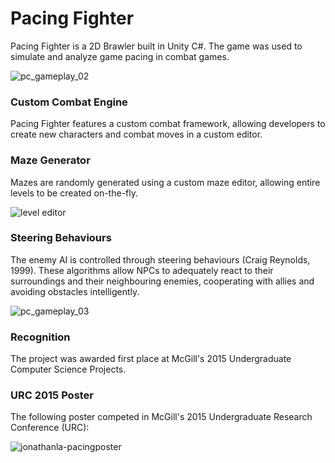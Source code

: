 # Pacing Fighter

Pacing Fighter is a 2D Brawler built in Unity C#. The game was used to simulate and analyze game pacing in combat games.

![pc_gameplay_02](https://cloud.githubusercontent.com/assets/10332234/12351311/9d2bd268-bb4a-11e5-87b3-9d9c410ce25a.png)

### Custom Combat Engine

Pacing Fighter features a custom combat framework, allowing developers to create new characters and combat moves in a custom editor.

### Maze Generator

Mazes are randomly generated using a custom maze editor, allowing entire levels to be created on-the-fly.

![level editor](https://cloud.githubusercontent.com/assets/10332234/12351606/c1dff074-bb4c-11e5-9dc8-a02455525154.png)

### Steering Behaviours

The enemy AI is controlled through steering behaviours (Craig Reynolds, 1999). These algorithms allow NPCs to adequately react to their surroundings and their neighbouring enemies, cooperating with allies and avoiding obstacles intelligently.

![pc_gameplay_03](https://cloud.githubusercontent.com/assets/10332234/12351650/296035c4-bb4d-11e5-81a4-fc88d110aecf.png)

### Recognition
The project was awarded first place at McGill's 2015 Undergraduate Computer Science Projects.

### URC 2015 Poster

The following poster competed in McGill's 2015 Undergraduate Research Conference (URC):

![jonathanla-pacingposter](https://cloud.githubusercontent.com/assets/10332234/12351618/de6f65bc-bb4c-11e5-9ac3-85f986e7fca3.png)
